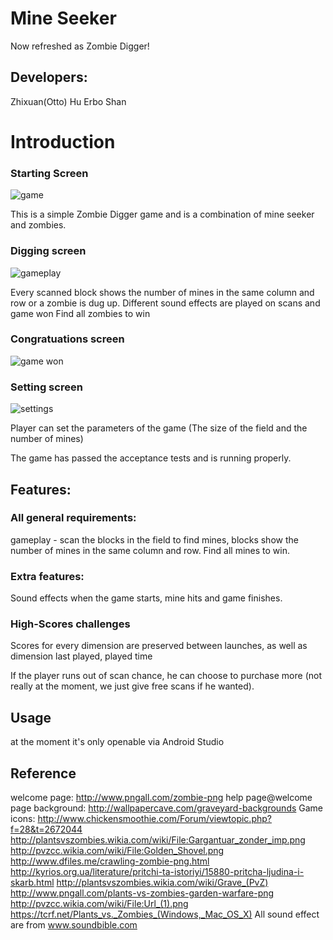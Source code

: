 # Mine Seeker
Now refreshed as Zombie Digger!

## Developers:
Zhixuan(Otto) Hu
Erbo Shan

# Introduction

### Starting Screen
![game](/screenShots/1.PNG)

This is a simple Zombie Digger game and is a combination of mine seeker and zombies.

### Digging screen
![gameplay](/screenShots/2.PNG)

Every scanned block shows the number of mines in the same column and row or a zombie is dug up.
Different sound effects are played on scans and game won
Find all zombies to win

### Congratuations screen
![game won](/screenShots/4.PNG)

### Setting screen
![settings](/screenShots/3.PNG)

Player can set the parameters of the game (The size of the field and the number of mines)

The game has passed the acceptance tests and is running properly.

## Features:

### All general requirements: 
gameplay - scan the blocks in the field to find mines, blocks show the number of mines in the same column and row. Find all mines to win.

### Extra features:

Sound effects when the game starts, mine hits and game finishes.

### High-Scores challenges

Scores for every dimension are preserved between launches, as well as dimension last played, played time

If the player runs out of scan chance, he can choose to purchase more (not really at the moment, we just give free scans if he wanted).

## Usage
at the moment it's only openable via Android Studio

## Reference

welcome page:
http://www.pngall.com/zombie-png
help page@welcome page background:
http://wallpapercave.com/graveyard-backgrounds
Game icons:
http://www.chickensmoothie.com/Forum/viewtopic.php?f=28&t=2672044
http://plantsvszombies.wikia.com/wiki/File:Gargantuar_zonder_imp.png
http://pvzcc.wikia.com/wiki/File:Golden_Shovel.png
http://www.dfiles.me/crawling-zombie-png.html
http://kyrios.org.ua/literature/pritchi-ta-istoriyi/15880-pritcha-ljudina-i-skarb.html
http://plantsvszombies.wikia.com/wiki/Grave_(PvZ)
http://www.pngall.com/plants-vs-zombies-garden-warfare-png
http://pvzcc.wikia.com/wiki/File:Url_(1).png
https://tcrf.net/Plants_vs._Zombies_(Windows,_Mac_OS_X)
All sound effect are from
www.soundbible.com
